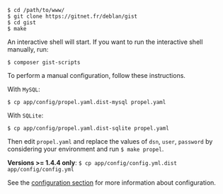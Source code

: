 
    $ cd /path/to/www/
    $ git clone https://gitnet.fr/deblan/gist
    $ cd gist
    $ make

An interactive shell will start. If you want to run the interactive shell manually, run:

    $ composer gist-scripts

To perform a manual configuration, follow these instructions.

With `MySQL`:

    $ cp app/config/propel.yaml.dist-mysql propel.yaml

With `SQLite`:

    $ cp app/config/propel.yaml.dist-sqlite propel.yaml

Then edit `propel.yaml` and replace the values of `dsn`, `user`, `password` by considering your environment and run `$ make propel`.

**Versions >= 1.4.4 only**: `$ cp app/config/config.yml.dist app/config/config.yml`

See the [configuration section](#configuration) for more information about configuration.